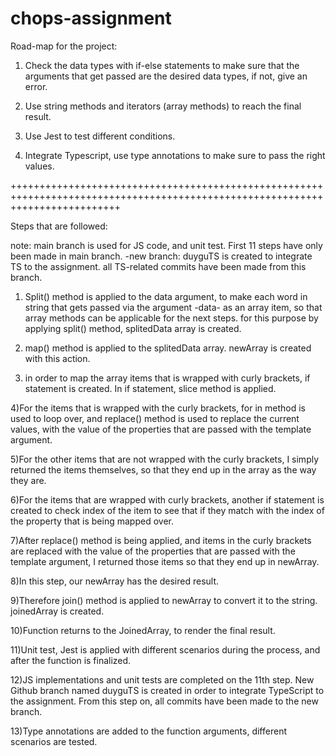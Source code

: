 # chops-assignment

Road-map for the project:

1) Check the data types with if-else statements to make sure that the arguments that get passed are the desired data types, if not, give an error.

2) Use string methods and iterators (array methods) to reach the final result.

3) Use Jest to test different conditions.

4) Integrate Typescript, use type annotations to make sure to pass the right values.

+++++++++++++++++++++++++++++++++++++++++++++++++++++++++++++++++++++++++++++++++++++++++++++++++++++++++++++++++++++++++++++++

Steps that are followed:

note: main branch is used for JS code, and unit test. First 11 steps have only been made in main branch. -new branch: duyguTS is created to integrate TS to the assignment. all TS-related commits have been made from this branch.

1) Split() method is applied to the data argument, to make each word in string that gets passed via the argument -data- as an array item, so that array methods can be applicable for the next steps.
    for this purpose by applying split() method, splitedData array is created.

2) map() method is applied to the splitedData array. newArray is created with this action.

3) in order to map the array items that is wrapped with curly brackets, if statement is created. In if statement, slice method is applied.

4)For the items that is wrapped with the curly brackets, for in method is used to loop over, and replace() method is used to replace the current values, with the value of the properties that are passed with the template argument.

5)For the other items that are not wrapped with the curly brackets, I simply returned the items themselves, so that they end up in the array as the way they are.

6)For the items that are wrapped with curly brackets, another if statement is created to check index of the item to see that if they match with the index of the property that is being mapped over.

7)After replace() method is being applied, and items in the curly brackets are replaced with the value of the properties that are passed with the template argument, I returned those items so that they end up in newArray.

8)In this step, our newArray has the desired result.

9)Therefore join() method is applied to newArray to convert it to the string. joinedArray is created.

10)Function returns to the JoinedArray, to render the final result.

11)Unit test, Jest is applied with different scenarios during the process, and after the function is finalized.

12)JS implementations and unit tests are completed on the 11th step. New Github branch named duyguTS is created in order to integrate TypeScript to the assignment. From this step on, all commits have been made to the new branch.

13)Type annotations are added to the function arguments, different scenarios are tested.


 
